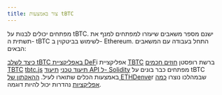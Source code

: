 ```yaml
---
title: צור באמצעות tBTC
---
```

מפתחים יכולים לבנות על tBTC. ישנם מספר משאבים שיעזרו למפתחים למנף את תשתית ה- tBTC לשימוש בביטקוין ב- Ethereum. התחל בעבודה עם המשאבים הבאים:

[כיצד לשלב tBTC באפליקציית DeF](https://tbtc.network/developers/how-to-integrate-tbtc-into-your-defi-dapp)i
אפליקציית [TBTC](https://dapp.test.tbtc.network/) ברשת רופסטן
[חוזים חכמים TBTC](https://github.com/keep-network/tbtc)
[tbtc.js](https://github.com/keep-network/tbtc.js)
[תיעוד טכני](http://docs.keep.network/tbtc/)
[תיעוד API ל- Solidity](http://docs.keep.network/tbtc/solidity/)
מפתחים כבר בונים על tBTC באמצעות הכלים שתוארו לעיל. [ההאקתון של ETHDenve](https://blog.keep.network/bitcoin-earn-wins-ethdenver-tbtc-hackathon-prize-5233ce805468)r שבמהלכו נוצרו [כמה אפליקציות](https://blog.keep.network/bitcoin-earn-wins-ethdenver-tbtc-hackathon-prize-5233ce805468) נהדרות יכול להיות דוגמה.